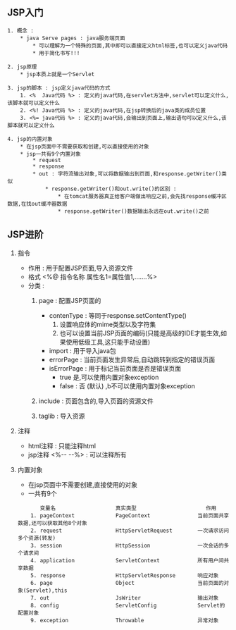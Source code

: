 ## JSP入门
    1. 概念 : 
        * java Serve pages : java服务端页面
            * 可以理解为一个特殊的页面,其中即可以直接定义html标签,也可以定义java代码
            * 用于简化书写!!!
    
    2. jsp原理
        * jsp本质上就是一个Servlet
    
    3. jsp的脚本 : jsp定义java代码的方式
        1. <%  Java代码 %> : 定义的java代码,在servlet方法中,servlet可以定义什么,该脚本就可以定义什么   
        2. <%! Java代码 %> : 定义的java代码,在jsp转换后的java类的成员位置
        3. <%= java代码 %> : 定义的java代码,会输出到页面上,输出语句可以定义什么,该脚本就可以定义什么
    
    4. jsp的内置对象    
        * 在jsp页面中不需要获取和创建,可以直接使用的对象
        * jsp一共有9个内置对象
            * request
            * response
            * out : 字符流输出对象,可以将数据输出到页面,和response.getWriter()类似
                * response.getWriter()和out.write()的区别 : 
                    * 在tomcat服务器真正给客户端做出响应之前,会先找response缓冲区数据,在找out缓冲器数据
                    * response.getWriter()数据输出永远在out.write()之前

## JSP进阶
1. 指令
    * 作用 : 用于配置JSP页面,导入资源文件
    * 格式
     <%@ 指令名称 属性名1=属性值1,.......%>
    * 分类 : 
        1. page : 配置JSP页面的
            * contenType : 等同于response.setContentType()
                1. 设置响应体的mime类型以及字符集
                2. 也可以设置当前JSP页面的编码(只能是高级的IDE才能生效,如果使用低级工具,这只能手动设置)
            * import : 用于导入java包
            * errorPage : 当前页面发生异常后,自动跳转到指定的错误页面
            * isErrorPage : 用于标记当前页面是否是错误页面
                * true 是,可以使用内置对象exception
                * false : 否 (默认) ,b不可以使用内置对象exception
                 
        2. include : 页面包含的,导入页面的资源文件
        3. taglib : 导入资源
        
2. 注释
    * html注释
        <!-- --> : 只能注释html
    * jsp注释
        <%-- --%> : 可以注释所有
3. 内置对象
    * 在jsp页面中不需要创建,直接使用的对象
    * 一共有9个
    ```text
           变量名                   真实类型                      作用
        1. pageContext             PageContext               当前页面共享数据,还可以获取其他8个对象
        2. request                 HttpServletRequest        一次请求访问多个资源(转发)
        3. session                 HttpSession               一次会话的多个请求间
        4. application             ServletContext            所有用户间共享数据
        5. response                HttpServletResponse       响应对象
        6. page                    Object                    当前页面的对象(Servlet),this
        7. out                     JsWriter                  输出对象
        8. config                  ServletConfig             Servlet的配置对象
        9. exception               Throwable                 异常对象
    ```
    
